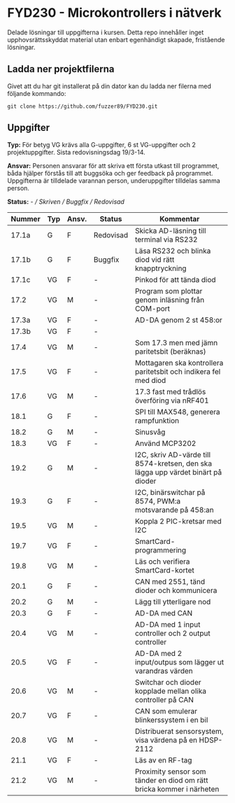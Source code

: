 FYD230 - Microkontrollers i nätverk
======

Delade lösningar till uppgifterna i kursen. Detta repo innehåller inget upphovsrättsskyddat material utan enbart egenhändigt skapade, fristående lösningar.

## Ladda ner projektfilerna
Givet att du har git installerat på din dator kan du ladda ner filerna med följande kommando:
```
git clone https://github.com/fuzzer89/FYD230.git
```

## Uppgifter
**Typ:** För betyg VG krävs alla G-uppgifter, 6 st VG-uppgifter och 2 projektuppgifter. Sista redovisningsdag 19/3-14.

**Ansvar:** Personen ansvarar för att skriva ett första utkast till programmet, båda hjälper förstås till att buggsöka och ger feedback på programmet. Uppgifterna är tilldelade varannan person, underuppgifter tilldelas samma person.

**Status:** *- / Skriven / Buggfix / Redovisad*

Nummer        | Typ  | Ansv. | Status       | Kommentar
------------- | ---- | ----- | ------------ | ------------
17.1a | G  | F | Redovisad    | Skicka AD-läsning till terminal via RS232
17.1b | G  | F | Buggfix      | Läsa RS232 och blinka diod vid rätt knapptryckning
17.1c | VG | F | - | Pinkod för att tända diod
17.2  | VG | M | - | Program som plottar genom inläsning från COM-port
17.3a | VG | F | - | AD-DA genom 2 st 458:or
17.3b | VG | F | - |
17.4  | VG | M | - | Som 17.3 men med jämn paritetsbit (beräknas)
17.5  | VG | F | - | Mottagaren ska kontrollera paritetsbit och indikera fel med diod
17.6  | VG | M | - | 17.3 fast med trådlös överföring via nRF401
18.1  |  G | F | - | SPI till MAX548, generera rampfunktion
18.2  |  G | M | - | Sinusvåg
18.3  | VG | F | - | Använd MCP3202
19.2  |  G | M | - | I2C, skriv AD-värde till 8574-kretsen, den ska lägga upp värdet binärt på dioder
19.3  |  G | F | - | I2C, binärswitchar på 8574, PWM:a motsvarande på 458:an
19.5  | VG | M | - | Koppla 2 PIC-kretsar med I2C
19.7  | VG | F | - | SmartCard-programmering
19.8  | VG | M | - | Läs och verifiera SmartCard-kortet
20.1  |  G | F | - | CAN med 2551, tänd dioder och kommunicera
20.2  |  G | M | - | Lägg till ytterligare nod
20.3  |  G | F | - | AD-DA med CAN
20.4  | VG | M | - | AD-DA med 1 input controller och 2 output controller
20.5  | VG | F | - | AD-DA med 2 input/outpus som lägger ut varandras värden
20.6  | VG | M | - | Switchar och dioder kopplade mellan olika controller på CAN
20.7  | VG | F | - | CAN som emulerar blinkerssystem i en bil
20.8  | VG | M | - | Distribuerat sensorsystem, visa värdena på en HDSP-2112
21.1  | VG | F | - | Läs av en RF-tag
21.2  | VG | M | - | Proximity sensor som tänder en diod om rätt bricka kommer i närheten
